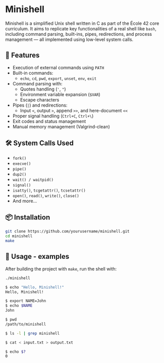 # Minishell

Minishell is a simplified Unix shell written in C as part of the École 42 core curriculum. It aims to replicate key functionalities of a real shell like `bash`, including command parsing, built-ins, pipes, redirections, and process management — all implemented using low-level system calls.


## 🚀 Features

- Execution of external commands using `PATH`
- Built-in commands:
  - `echo`, `cd`, `pwd`, `export`, `unset`, `env`, `exit`
- Command parsing with:
  - Quotes handling (`'`, `"`)
  - Environment variable expansion (`$VAR`)
  - Escape characters
- Pipes (`|`) and redirections:
  - Input `<`, output `>`, append `>>`, and here-document `<<`
- Proper signal handling (`Ctrl+C`, `Ctrl+\`)
- Exit codes and status management
- Manual memory management (Valgrind-clean)


## 🛠️ System Calls Used

- `fork()`
- `execve()`
- `pipe()`
- `dup2()`
- `wait() / waitpid()`
- `signal()`
- `isatty()`, `tcgetattr()`, `tcsetattr()`
- `open()`, `read()`, `write()`, `close()`
- And more…


## 📦 Installation

```bash
git clone https://github.com/yourusername/minishell.git
cd minishell
make
```

## 🧪 Usage - examples

After building the project with `make`, run the shell with:

```bash
./minishell

$ echo "Hello, Minishell!"
Hello, Minishell!

$ export NAME=John
$ echo $NAME
John

$ pwd
/path/to/minishell

$ ls -l | grep minishell

$ cat < input.txt > output.txt

$ echo $?
0
